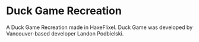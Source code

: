 # Duck Game Recreation
 A Duck Game Recreation made in HaxeFlixel. Duck Game was developed by Vancouver-based developer Landon Podbielski.
